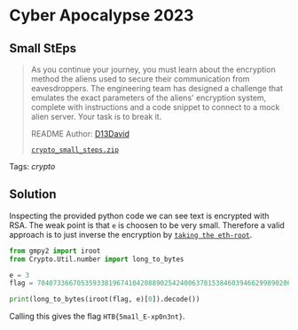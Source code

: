 # Cyber Apocalypse 2023

## Small StEps

> As you continue your journey, you must learn about the encryption method the aliens used to secure their communication from eavesdroppers. The engineering team has designed a challenge that emulates the exact parameters of the aliens' encryption system, complete with instructions and a code snippet to connect to a mock alien server. Your task is to break it.
>
>  README Author: [D13David](https://github.com/D13David)
>
> [`crypto_small_steps.zip`](crypto_small_steps.zip)

Tags: _crypto_

## Solution
Inspecting the provided python code we can see text is encrypted with RSA. The weak point is that `e` is choosen to be very small. Therefore a valid approach is to just inverse the encryption by [`taking the eth-root`](solution.py).

```python
from gmpy2 import iroot
from Crypto.Util.number import long_to_bytes

e = 3 
flag = 70407336670535933819674104208890254240063781538460394662998902860952366439176467447947737680952277637330523818962104685553250402512989897886053

print(long_to_bytes(iroot(flag, e)[0]).decode())
```

Calling this gives the flag `HTB{5ma1l_E-xp0n3nt}`.